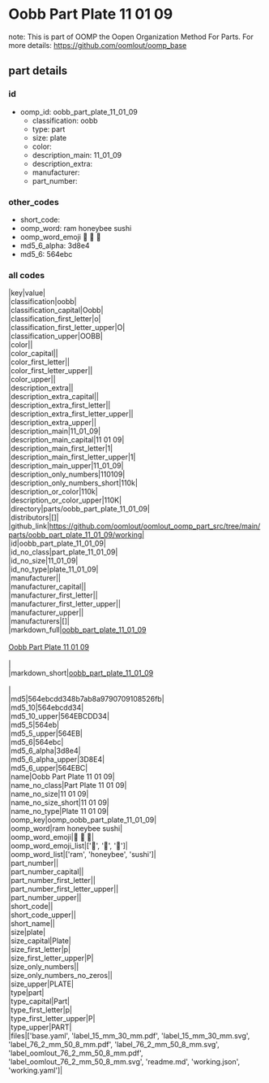 # Oobb Part Plate 11 01 09  

note: This is part of OOMP the Oopen Organization Method For Parts. For more details: https://github.com/oomlout/oomp_base

##  part details





### id
* oomp_id: oobb_part_plate_11_01_09
  * classification: oobb
  * type: part
  * size: plate
  * color: 
  * description_main: 11_01_09
  * description_extra: 
  * manufacturer: 
  * part_number: 

### other_codes
* short_code: 
* oomp_word: ram honeybee sushi
* oomp_word_emoji :ram: :honeybee: :sushi:
* md5_6_alpha: 3d8e4
* md5_6: 564ebc

### all codes 
|key|value|  
|classification|oobb|  
|classification_capital|Oobb|  
|classification_first_letter|o|  
|classification_first_letter_upper|O|  
|classification_upper|OOBB|  
|color||  
|color_capital||  
|color_first_letter||  
|color_first_letter_upper||  
|color_upper||  
|description_extra||  
|description_extra_capital||  
|description_extra_first_letter||  
|description_extra_first_letter_upper||  
|description_extra_upper||  
|description_main|11_01_09|  
|description_main_capital|11 01 09|  
|description_main_first_letter|1|  
|description_main_first_letter_upper|1|  
|description_main_upper|11_01_09|  
|description_only_numbers|110109|  
|description_only_numbers_short|110k|  
|description_or_color|110k|  
|description_or_color_upper|110K|  
|directory|parts/oobb_part_plate_11_01_09|  
|distributors|[]|  
|github_link|https://github.com/oomlout/oomlout_oomp_part_src/tree/main/parts/oobb_part_plate_11_01_09/working|  
|id|oobb_part_plate_11_01_09|  
|id_no_class|part_plate_11_01_09|  
|id_no_size|11_01_09|  
|id_no_type|plate_11_01_09|  
|manufacturer||  
|manufacturer_capital||  
|manufacturer_first_letter||  
|manufacturer_first_letter_upper||  
|manufacturer_upper||  
|manufacturers|[]|  
|markdown_full|[oobb_part_plate_11_01_09](https://github.com/oomlout/oomlout_oomp_part_src/tree/main/parts/oobb_part_plate_11_01_09/working)<br>[](https://github.com/oomlout/oomlout_oomp_part_src/tree/main/parts/oobb_part_plate_11_01_09/working)<br>[Oobb Part Plate 11 01 09](https://github.com/oomlout/oomlout_oomp_part_src/tree/main/parts/oobb_part_plate_11_01_09/working)<br><br>|  
|markdown_short|[oobb_part_plate_11_01_09](https://github.com/oomlout/oomlout_oomp_part_src/tree/main/parts/oobb_part_plate_11_01_09/working)<br><br>|  
|md5|564ebcdd348b7ab8a9790709108526fb|  
|md5_10|564ebcdd34|  
|md5_10_upper|564EBCDD34|  
|md5_5|564eb|  
|md5_5_upper|564EB|  
|md5_6|564ebc|  
|md5_6_alpha|3d8e4|  
|md5_6_alpha_upper|3D8E4|  
|md5_6_upper|564EBC|  
|name|Oobb Part Plate 11 01 09|  
|name_no_class|Part Plate 11 01 09|  
|name_no_size|11 01 09|  
|name_no_size_short|11 01 09|  
|name_no_type|Plate 11 01 09|  
|oomp_key|oomp_oobb_part_plate_11_01_09|  
|oomp_word|ram honeybee sushi|  
|oomp_word_emoji|:ram: :honeybee: :sushi:|  
|oomp_word_emoji_list|[':ram:', ':honeybee:', ':sushi:']|  
|oomp_word_list|['ram', 'honeybee', 'sushi']|  
|part_number||  
|part_number_capital||  
|part_number_first_letter||  
|part_number_first_letter_upper||  
|part_number_upper||  
|short_code||  
|short_code_upper||  
|short_name||  
|size|plate|  
|size_capital|Plate|  
|size_first_letter|p|  
|size_first_letter_upper|P|  
|size_only_numbers||  
|size_only_numbers_no_zeros||  
|size_upper|PLATE|  
|type|part|  
|type_capital|Part|  
|type_first_letter|p|  
|type_first_letter_upper|P|  
|type_upper|PART|  
|files|['base.yaml', 'label_15_mm_30_mm.pdf', 'label_15_mm_30_mm.svg', 'label_76_2_mm_50_8_mm.pdf', 'label_76_2_mm_50_8_mm.svg', 'label_oomlout_76_2_mm_50_8_mm.pdf', 'label_oomlout_76_2_mm_50_8_mm.svg', 'readme.md', 'working.json', 'working.yaml']|  
